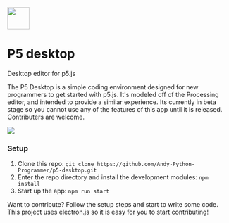 <img src="https://raw.githubusercontent.com/Andy-Python-Programmer/p5-desktop/ff74bb55e06a499c5f2db8922c17561aca038abc/images/logo.svg" height="50px">

# P5 desktop
Desktop editor for p5.js

The P5 Desktop is a simple coding environment designed for new programmers to get started with p5.js. It's modeled off of the Processing editor, and intended to provide a similar experience. Its currently in beta stage so you cannot use any of the features of this app until it is released. Contributers are welcome.

<img src="https://raw.githubusercontent.com/Andy-Python-Programmer/p5-desktop/master/images/GithubAsset.png">

### Setup

1. Clone this repo: `git clone https://github.com/Andy-Python-Programmer/p5-desktop.git`
2. Enter the repo directory and install the development modules: `npm install`
3. Start up the app: `npm run start`

Want to contribute? Follow the setup steps and start to write some code. This project uses electron.js so it is easy for you to start contributing!
